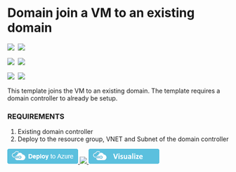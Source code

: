 # Domain join a VM to an existing domain

<IMG SRC="https://azbotstorage.blob.core.windows.net/badges/201-vm-domain-join/PublicLastTestDate.svg" />&nbsp;
<IMG SRC="https://azbotstorage.blob.core.windows.net/badges/201-vm-domain-join/PublicDeployment.svg" />&nbsp;

<IMG SRC="https://azbotstorage.blob.core.windows.net/badges/201-vm-domain-join/FairfaxLastTestDate.svg" />&nbsp;
<IMG SRC="https://azbotstorage.blob.core.windows.net/badges/201-vm-domain-join/FairfaxDeployment.svg" />&nbsp;

<IMG SRC="https://azbotstorage.blob.core.windows.net/badges/201-vm-domain-join/BestPracticeResult.svg" />&nbsp;
<IMG SRC="https://azbotstorage.blob.core.windows.net/badges/201-vm-domain-join/CredScanResult.svg" />&nbsp;

This template joins the VM to an existing domain. The template requires a domain controller to already be setup.

### REQUIREMENTS
1. Existing domain controller
2. Deploy to the resource group, VNET and Subnet of the domain controller

<a href="https://portal.azure.com/#create/Microsoft.Template/uri/https%3A%2F%2Fraw.githubusercontent.com%2FAzure%2Fazure-quickstart-templates%2Fmaster%2F201-vm-domain-join%2Fazuredeploy.json" target="_blank">
    <img src="https://raw.githubusercontent.com/Azure/azure-quickstart-templates/master/1-CONTRIBUTION-GUIDE/images/deploytoazure.png"/>
</a>
<a href="https://portal.azure.us/#create/Microsoft.Template/uri/https%3A%2F%2Fraw.githubusercontent.com%2FAzure%2Fazure-quickstart-templates%2Fmaster%2F201-vm-domain-join%2Fazuredeploy.json" target="_blank">
    <img src="http://azuredeploy.net/AzureGov.png"/>
</a>
<a href="http://armviz.io/#/?load=https%3A%2F%2Fraw.githubusercontent.com%2FAzure%2Fazure-quickstart-templates%2Fmaster%2F201-vm-domain-join%2Fazuredeploy.json" target="_blank">
    <img src="https://raw.githubusercontent.com/Azure/azure-quickstart-templates/master/1-CONTRIBUTION-GUIDE/images/visualizebutton.png"/>
</a>

